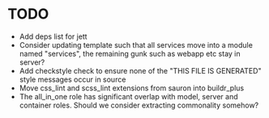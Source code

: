 # TODO

* Add deps list for jett
* Consider updating template such that all services move into a module named "services", the remaining gunk
  such as webapp etc stay in server?
* Add checkstyle check to ensure none of the "THIS FILE IS GENERATED" style messages occur
  in source
* Move css_lint and scss_lint extensions from sauron into buildr_plus
* The all_in_one role has significant overlap with model, server and container roles. Should we consider
  extracting commonality somehow?
